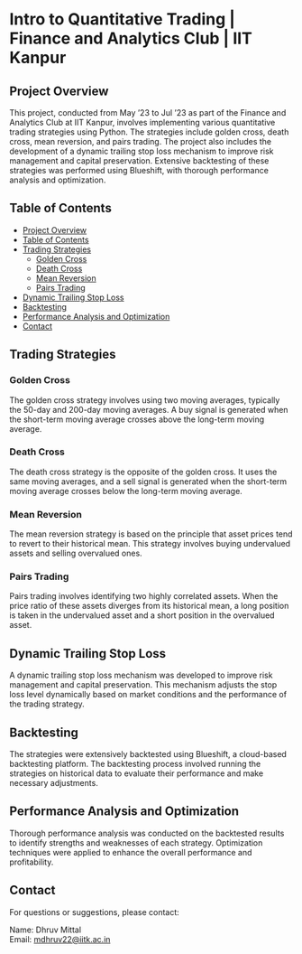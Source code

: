 # Intro to Quantitative Trading | Finance and Analytics Club | IIT Kanpur

## Project Overview

This project, conducted from May ’23 to Jul ’23 as part of the Finance and Analytics Club at IIT Kanpur, involves implementing various quantitative trading strategies using Python. The strategies include golden cross, death cross, mean reversion, and pairs trading. The project also includes the development of a dynamic trailing stop loss mechanism to improve risk management and capital preservation. Extensive backtesting of these strategies was performed using Blueshift, with thorough performance analysis and optimization.

## Table of Contents
- [Project Overview](#project-overview)
- [Table of Contents](#table-of-contents)
- [Trading Strategies](#trading-strategies)
  - [Golden Cross](#golden-cross)
  - [Death Cross](#death-cross)
  - [Mean Reversion](#mean-reversion)
  - [Pairs Trading](#pairs-trading)
- [Dynamic Trailing Stop Loss](#dynamic-trailing-stop-loss)
- [Backtesting](#backtesting)
- [Performance Analysis and Optimization](#performance-analysis-and-optimization)
- [Contact](#contact)

## Trading Strategies

### Golden Cross

The golden cross strategy involves using two moving averages, typically the 50-day and 200-day moving averages. A buy signal is generated when the short-term moving average crosses above the long-term moving average.

### Death Cross

The death cross strategy is the opposite of the golden cross. It uses the same moving averages, and a sell signal is generated when the short-term moving average crosses below the long-term moving average.

### Mean Reversion

The mean reversion strategy is based on the principle that asset prices tend to revert to their historical mean. This strategy involves buying undervalued assets and selling overvalued ones.

### Pairs Trading

Pairs trading involves identifying two highly correlated assets. When the price ratio of these assets diverges from its historical mean, a long position is taken in the undervalued asset and a short position in the overvalued asset.

## Dynamic Trailing Stop Loss

A dynamic trailing stop loss mechanism was developed to improve risk management and capital preservation. This mechanism adjusts the stop loss level dynamically based on market conditions and the performance of the trading strategy.

## Backtesting

The strategies were extensively backtested using Blueshift, a cloud-based backtesting platform. The backtesting process involved running the strategies on historical data to evaluate their performance and make necessary adjustments.

## Performance Analysis and Optimization

Thorough performance analysis was conducted on the backtested results to identify strengths and weaknesses of each strategy. Optimization techniques were applied to enhance the overall performance and profitability.

## Contact

For questions or suggestions, please contact:

Name: Dhruv Mittal  
Email: mdhruv22@iitk.ac.in
